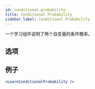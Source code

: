 ```yaml
---
id: conditional-probability
title: Conditional Probability
sidebar_label: Conditional Probability
---
```


一个学习组件说明了两个自变量的条件概率。

## 选项



## 例子

```jsx live
<LearnConditionalProbability />
```

